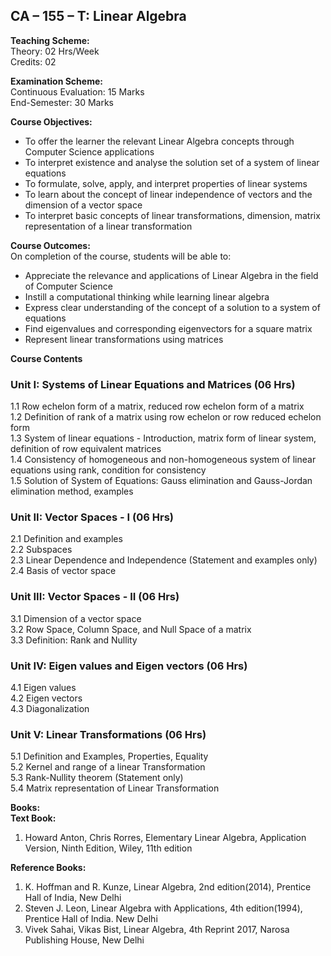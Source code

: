 ## CA – 155 – T: Linear Algebra  

**Teaching Scheme:**  
Theory: 02 Hrs/Week  
Credits: 02  

**Examination Scheme:**  
Continuous Evaluation: 15 Marks  
End-Semester: 30 Marks  

**Course Objectives:**  
- To offer the learner the relevant Linear Algebra concepts through Computer Science applications  
- To interpret existence and analyse the solution set of a system of linear equations  
- To formulate, solve, apply, and interpret properties of linear systems  
- To learn about the concept of linear independence of vectors and the dimension of a vector space  
- To interpret basic concepts of linear transformations, dimension, matrix representation of a linear transformation  

**Course Outcomes:**  
On completion of the course, students will be able to:  
- Appreciate the relevance and applications of Linear Algebra in the field of Computer Science  
- Instill a computational thinking while learning linear algebra  
- Express clear understanding of the concept of a solution to a system of equations  
- Find eigenvalues and corresponding eigenvectors for a square matrix  
- Represent linear transformations using matrices  

**Course Contents**  

### Unit I: Systems of Linear Equations and Matrices (06 Hrs)  
1.1 Row echelon form of a matrix, reduced row echelon form of a matrix  
1.2 Definition of rank of a matrix using row echelon or row reduced echelon form  
1.3 System of linear equations - Introduction, matrix form of linear system, definition of row equivalent matrices  
1.4 Consistency of homogeneous and non-homogeneous system of linear equations using rank, condition for consistency  
1.5 Solution of System of Equations: Gauss elimination and Gauss-Jordan elimination method, examples  

### Unit II: Vector Spaces - I (06 Hrs)  
2.1 Definition and examples  
2.2 Subspaces  
2.3 Linear Dependence and Independence (Statement and examples only)  
2.4 Basis of vector space  

### Unit III: Vector Spaces - II (06 Hrs)  
3.1 Dimension of a vector space  
3.2 Row Space, Column Space, and Null Space of a matrix  
3.3 Definition: Rank and Nullity  

### Unit IV: Eigen values and Eigen vectors (06 Hrs)  
4.1 Eigen values  
4.2 Eigen vectors  
4.3 Diagonalization  

### Unit V: Linear Transformations (06 Hrs)  
5.1 Definition and Examples, Properties, Equality  
5.2 Kernel and range of a linear Transformation  
5.3 Rank-Nullity theorem (Statement only)  
5.4 Matrix representation of Linear Transformation  

**Books:**  
**Text Book:**  
1. Howard Anton, Chris Rorres, Elementary Linear Algebra, Application Version, Ninth Edition, Wiley, 11th edition  

**Reference Books:**  
1. K. Hoffman and R. Kunze, Linear Algebra, 2nd edition(2014), Prentice Hall of India, New Delhi  
2. Steven J. Leon, Linear Algebra with Applications, 4th edition(1994), Prentice Hall of India. New Delhi  
3. Vivek Sahai, Vikas Bist, Linear Algebra, 4th Reprint 2017, Narosa Publishing House, New Delhi  







